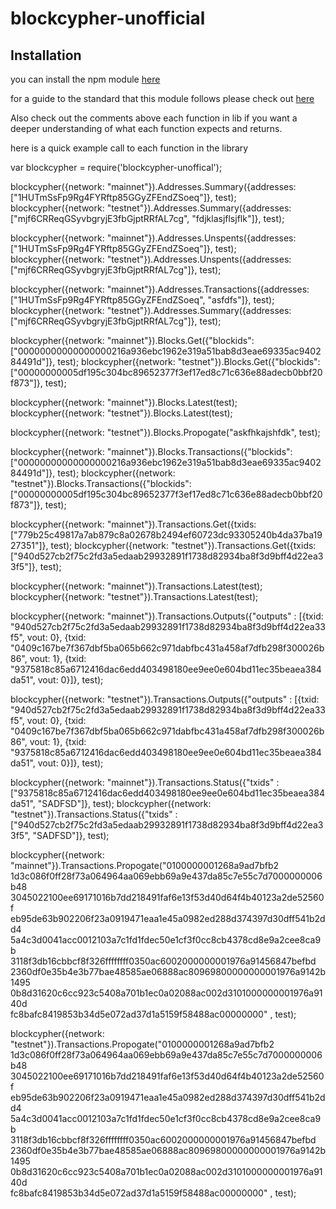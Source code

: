 # blockcypher-unofficial

## Installation

you can install the npm module <a href="https:www.npmjs.com/package/blockcypher-unofficial">here</a>

for a guide to the standard that this module follows please check out <a href="https:github.com/blockai/abstract-common-blockchain/blob/master/README.md">here</a>


Also check out the comments above each function in lib if you want a deeper understanding of what each function expects and returns.


here is a quick example call to each function in the library

var blockcypher = require('blockcypher-unoffical');


 blockcypher({network: "mainnet"}).Addresses.Summary({addresses: ["1HUTmSsFp9Rg4FYRftp85GGyZFEndZSoeq"]}, test);
 blockcypher({network: "testnet"}).Addresses.Summary({addresses: ["mjf6CRReqGSyvbgryjE3fbGjptRRfAL7cg", "fdjklasjflsjflk"]}, test);

 blockcypher({network: "mainnet"}).Addresses.Unspents({addresses: ["1HUTmSsFp9Rg4FYRftp85GGyZFEndZSoeq"]}, test);
 blockcypher({network: "testnet"}).Addresses.Unspents({addresses: ["mjf6CRReqGSyvbgryjE3fbGjptRRfAL7cg"]}, test);

 blockcypher({network: "mainnet"}).Addresses.Transactions({addresses: ["1HUTmSsFp9Rg4FYRftp85GGyZFEndZSoeq", "asfdfs"]}, test);
 blockcypher({network: "testnet"}).Addresses.Summary({addresses: ["mjf6CRReqGSyvbgryjE3fbGjptRRfAL7cg"]}, test);


blockcypher({network: "mainnet"}).Blocks.Get({"blockids": ["00000000000000000216a936ebc1962e319a51bab8d3eae69335ac940284491d"]}, test);
blockcypher({network: "testnet"}).Blocks.Get({"blockids": ["00000000005df195c304bc89652377f3ef17ed8c71c636e88adecb0bbf20f873"]}, test);

blockcypher({network: "mainnet"}).Blocks.Latest(test);
blockcypher({network: "testnet"}).Blocks.Latest(test);

blockcypher({network: "testnet"}).Blocks.Propogate("askfhkajshfdk", test);

blockcypher({network: "mainnet"}).Blocks.Transactions({"blockids": ["00000000000000000216a936ebc1962e319a51bab8d3eae69335ac940284491d"]}, test);
blockcypher({network: "testnet"}).Blocks.Transactions({"blockids": ["00000000005df195c304bc89652377f3ef17ed8c71c636e88adecb0bbf20f873"]}, test);


blockcypher({network: "mainnet"}).Transactions.Get({txids: ["779b25c49817a7ab879c8a02678b2494ef60723dc93305240b4da37ba1927351"]}, test);
blockcypher({network: "testnet"}).Transactions.Get({txids: ["940d527cb2f75c2fd3a5edaab29932891f1738d82934ba8f3d9bff4d22ea33f5"]}, test);

blockcypher({network: "mainnet"}).Transactions.Latest(test);
blockcypher({network: "testnet"}).Transactions.Latest(test);


blockcypher({network: "mainnet"}).Transactions.Outputs({"outputs" : [{txid: "940d527cb2f75c2fd3a5edaab29932891f1738d82934ba8f3d9bff4d22ea33f5", vout: 0},
                                   {txid: "0409c167be7f367dbf5ba065b662c971dabfbc431a458af7dfb298f300026b86", vout: 1},
                                   {txid: "9375818c85a6712416dac6edd403498180ee9ee0e604bd11ec35beaea384da51", vout: 0}]}, test);

blockcypher({network: "testnet"}).Transactions.Outputs({"outputs" : [{txid: "940d527cb2f75c2fd3a5edaab29932891f1738d82934ba8f3d9bff4d22ea33f5", vout: 0},
                                   {txid: "0409c167be7f367dbf5ba065b662c971dabfbc431a458af7dfb298f300026b86", vout: 1},
                                   {txid: "9375818c85a6712416dac6edd403498180ee9ee0e604bd11ec35beaea384da51", vout: 0}]}, test);

 blockcypher({network: "mainnet"}).Transactions.Status({"txids" : ["9375818c85a6712416dac6edd403498180ee9ee0e604bd11ec35beaea384da51", "SADFSD"]}, test);
 blockcypher({network: "testnet"}).Transactions.Status({"txids" : ["940d527cb2f75c2fd3a5edaab29932891f1738d82934ba8f3d9bff4d22ea33f5", "SADFSD"]}, test);

 blockcypher({network: "mainnet"}).Transactions.Propogate("0100000001268a9ad7bfb2\
 1d3c086f0ff28f73a064964aa069ebb69a9e437da85c7e55c7d7000000006b48\
 3045022100ee69171016b7dd218491faf6e13f53d40d64f4b40123a2de52560f\
 eb95de63b902206f23a0919471eaa1e45a0982ed288d374397d30dff541b2dd4\
 5a4c3d0041acc0012103a7c1fd1fdec50e1cf3f0cc8cb4378cd8e9a2cee8ca9b\
 3118f3db16cbbcf8f326ffffffff0350ac6002000000001976a91456847befbd\
 2360df0e35b4e3b77bae48585ae06888ac80969800000000001976a9142b1495\
 0b8d31620c6cc923c5408a701b1ec0a02088ac002d3101000000001976a9140d\
 fc8bafc8419853b34d5e072ad37d1a5159f58488ac00000000" , test);

 blockcypher({network: "testnet"}).Transactions.Propogate("0100000001268a9ad7bfb2\
 1d3c086f0ff28f73a064964aa069ebb69a9e437da85c7e55c7d7000000006b48\
 3045022100ee69171016b7dd218491faf6e13f53d40d64f4b40123a2de52560f\
 eb95de63b902206f23a0919471eaa1e45a0982ed288d374397d30dff541b2dd4\
 5a4c3d0041acc0012103a7c1fd1fdec50e1cf3f0cc8cb4378cd8e9a2cee8ca9b\
 3118f3db16cbbcf8f326ffffffff0350ac6002000000001976a91456847befbd\
 2360df0e35b4e3b77bae48585ae06888ac80969800000000001976a9142b1495\
 0b8d31620c6cc923c5408a701b1ec0a02088ac002d3101000000001976a9140d\
 fc8bafc8419853b34d5e072ad37d1a5159f58488ac00000000" , test);